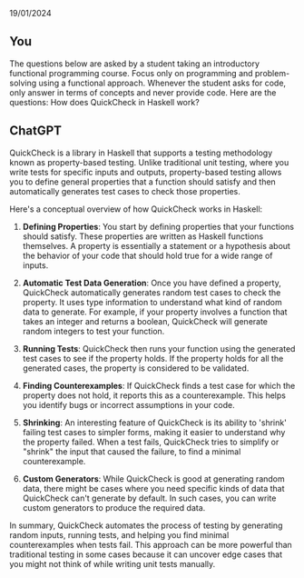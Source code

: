 19/01/2024
## You
The questions below are asked by a student taking an introductory functional programming course. Focus only on programming and problem-solving using a functional approach. Whenever the student asks for code, only answer in terms of concepts and never provide code. Here are the questions:
How does QuickCheck in Haskell work?


## ChatGPT

QuickCheck is a library in Haskell that supports a testing methodology known as property-based testing. Unlike traditional unit testing, where you write tests for specific inputs and outputs, property-based testing allows you to define general properties that a function should satisfy and then automatically generates test cases to check those properties.

Here's a conceptual overview of how QuickCheck works in Haskell:

1. **Defining Properties**: You start by defining properties that your functions should satisfy. These properties are written as Haskell functions themselves. A property is essentially a statement or a hypothesis about the behavior of your code that should hold true for a wide range of inputs.

2. **Automatic Test Data Generation**: Once you have defined a property, QuickCheck automatically generates random test cases to check the property. It uses type information to understand what kind of random data to generate. For example, if your property involves a function that takes an integer and returns a boolean, QuickCheck will generate random integers to test your function.

3. **Running Tests**: QuickCheck then runs your function using the generated test cases to see if the property holds. If the property holds for all the generated cases, the property is considered to be validated.

4. **Finding Counterexamples**: If QuickCheck finds a test case for which the property does not hold, it reports this as a counterexample. This helps you identify bugs or incorrect assumptions in your code. 

5. **Shrinking**: An interesting feature of QuickCheck is its ability to 'shrink' failing test cases to simpler forms, making it easier to understand why the property failed. When a test fails, QuickCheck tries to simplify or "shrink" the input that caused the failure, to find a minimal counterexample.

6. **Custom Generators**: While QuickCheck is good at generating random data, there might be cases where you need specific kinds of data that QuickCheck can't generate by default. In such cases, you can write custom generators to produce the required data.

In summary, QuickCheck automates the process of testing by generating random inputs, running tests, and helping you find minimal counterexamples when tests fail. This approach can be more powerful than traditional testing in some cases because it can uncover edge cases that you might not think of while writing unit tests manually.